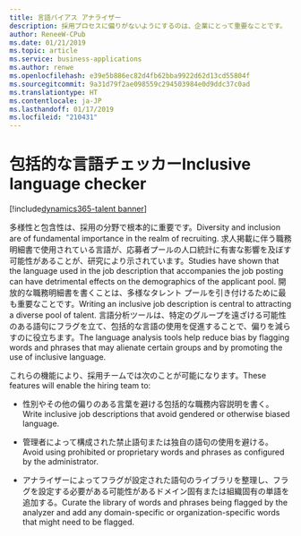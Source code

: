 ```yaml
---
title: 言語バイアス アナライザー
description: 採用プロセスに偏りがないようにするのは、企業にとって重要なことです。
author: ReneeW-CPub
ms.date: 01/21/2019
ms.topic: article
ms.service: business-applications
ms.author: renwe
ms.openlocfilehash: e39e5b886ec82d4fb62bba9922d62d13cd55804f
ms.sourcegitcommit: 9a31d79f2ae098559c294503984e0d9ddc37c0ad
ms.translationtype: HT
ms.contentlocale: ja-JP
ms.lasthandoff: 01/17/2019
ms.locfileid: "210431"
---
```

#  <a name="inclusive-language-checker"></a><span data-ttu-id="4a34e-103">包括的な言語チェッカー</span><span class="sxs-lookup"><span data-stu-id="4a34e-103">Inclusive language checker</span></span>
[!include[dynamics365-talent banner](../../includes/dynamics365-talent.md)]


<span data-ttu-id="4a34e-104">多様性と包含性は、採用の分野で根本的に重要です。</span><span class="sxs-lookup"><span data-stu-id="4a34e-104">Diversity and inclusion are of fundamental importance in the realm of recruiting.</span></span> <span data-ttu-id="4a34e-105">求人掲載に伴う職務明細書で使用されている言語が、応募者プールの人口統計に有害な影響を及ぼす可能性があることが、研究により示されています。</span><span class="sxs-lookup"><span data-stu-id="4a34e-105">Studies have shown that the language used in the job description that accompanies the job posting can have detrimental effects on the demographics of the applicant pool.</span></span> <span data-ttu-id="4a34e-106">開放的な職務明細書を書くことは、多様なタレント プールを引き付けるために最も重要なことです。</span><span class="sxs-lookup"><span data-stu-id="4a34e-106">Writing an inclusive job description is central to attracting a diverse pool of talent.</span></span> <span data-ttu-id="4a34e-107">言語分析ツールは、特定のグループを遠ざける可能性のある語句にフラグを立て、包括的な言語の使用を促進することで、偏りを減らすのに役立ちます。</span><span class="sxs-lookup"><span data-stu-id="4a34e-107">The language analysis tools help reduce bias by flagging words and phrases that may alienate certain groups and by promoting the use of inclusive language.</span></span>

<span data-ttu-id="4a34e-108">これらの機能により、採用チームでは次のことが可能になります。</span><span class="sxs-lookup"><span data-stu-id="4a34e-108">These features will enable the hiring team to:</span></span>

-   <span data-ttu-id="4a34e-109">性別やその他の偏りのある言葉を避ける包括的な職務内容説明を書く。</span><span class="sxs-lookup"><span data-stu-id="4a34e-109">Write inclusive job descriptions that avoid gendered or otherwise biased language.</span></span> 

-   <span data-ttu-id="4a34e-110">管理者によって構成された禁止語句または独自の語句の使用を避ける。</span><span class="sxs-lookup"><span data-stu-id="4a34e-110">Avoid using prohibited or proprietary words and phrases as configured by the administrator.</span></span> 

-   <span data-ttu-id="4a34e-111">アナライザーによってフラグが設定された語句のライブラリを整理し、フラグを設定する必要がある可能性があるドメイン固有または組織固有の単語を追加する。</span><span class="sxs-lookup"><span data-stu-id="4a34e-111">Curate the library of words and phrases being flagged by the analyzer and add any domain-specific or organization-specific words that might need to be flagged.</span></span> 

